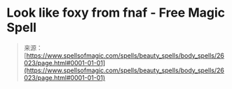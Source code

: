<!--yml
category: 未分类
date: 2024-06-12 19:13:30
-->

# Look like foxy from fnaf - Free Magic Spell

> 来源：[https://www.spellsofmagic.com/spells/beauty_spells/body_spells/26023/page.html#0001-01-01](https://www.spellsofmagic.com/spells/beauty_spells/body_spells/26023/page.html#0001-01-01)